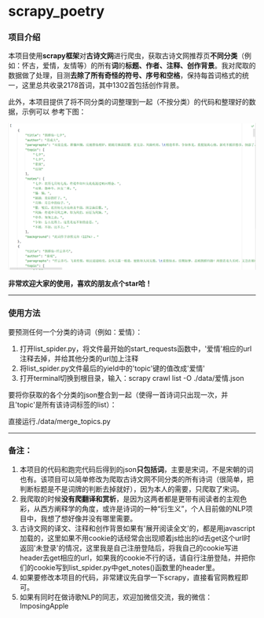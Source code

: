 # scrapy_poetry
### 项目介绍

本项目使用**scrapy框架**对**古诗文网**进行爬虫，获取古诗文网推荐页**不同分类**（例如：怀古，爱情，友情等）的所有**词**的**标题、作者、注释、创作背景**。我对爬取的数据做了处理，目测**去除了所有奇怪的符号、序号和空格**，保持每首词格式的统一，这里总共收录2178首词，其中1302首包括创作背景。

此外，本项目提供了将不同分类的词整理到一起（不按分类）的代码和整理好的数据，示例可以 参考下图：

![示例](https://github.com/Imposingapple/scrapy_poetry/blob/main/img/example.png)

**非常欢迎大家的使用，喜欢的朋友点个star哈！**


----------------------------------------------------------------------------------------------------------
### 使用方法

要预测任何一个分类的诗词（例如：爱情）：

1. 打开list_spider.py，将文件最开始的start_requests函数中，'爱情'相应的url注释去掉，并给其他分类的url加上注释
2. 将list_spider.py文件最后的yield中的'topic'键的值改成'爱情'
3. 打开terminal切换到根目录，输入：scrapy crawl list -O ./data/爱情.json



要将你获取的各个分类的json整合到一起（使得一首诗词只出现一次，并且'topic'是所有该诗词标签的list）：

直接运行./data/merge_topics.py


----------------------------------------------------------------------------------------------------------
### 备注：

1. 本项目的代码和跑完代码后得到的json**只包括词**，主要是宋词，不是宋朝的词也有。该项目可以简单修改为爬取古诗文网不同分类的所有诗词（很简单，把判断标题是不是词牌的判断去掉就好），因为本人的需要，只爬取了宋词。
2. 我爬取的时候**没有爬翻译和赏析**，是因为这两者都是更带有阅读者的主观色彩，从西方阐释学的角度，或许是诗词的一种“衍生义”，个人目前做的NLP项目中，我想了想好像并没有哪里需要。
3. 古诗文网的译文、注释和创作背景如果有'展开阅读全文'的，都是用javascript加载的，这里如果不用cookie的话经常会出现顺着js给出的id去get这个url时返回'未登录'的情况，这里我是自己注册登陆后，将我自己的cookie写进header去get相应的url，如果我的cookie不行的话，请自行注册登陆，并把你们的cookie写到list_spider.py中get_notes()函数里的header里。
4. 如果要修改本项目的代码，非常建议先自学一下scrapy，直接看官网教程即可。
5. 如果有同时在做诗歌NLP的同志，欢迎加微信交流，我的微信：ImposingApple


